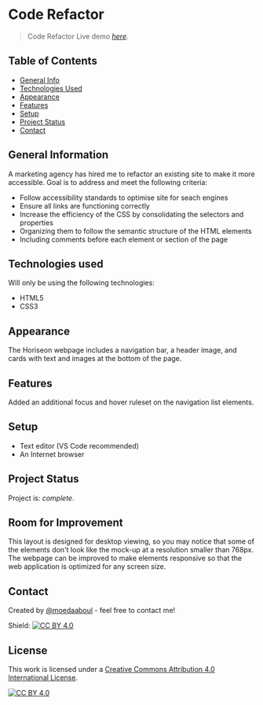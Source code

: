 # Code Refactor
> Code Refactor
> Live demo [_here_](https://moedaaboul.github.io/01_Code_Refactor/). 

## Table of Contents
* [General Info](#general-information)
* [Technologies Used](#technologies-used)
* [Appearance](#appearance)
* [Features](#features)
* [Setup](#setup)
* [Project Status](#features)
* [Contact](#contact)

## General Information
A marketing agency has hired me to refactor an existing site to make it more accessible. Goal is to address and meet the following criteria:

- Follow accessibility standards to optimise site for seach engines
- Ensure all links are functioning correctly
- Increase the efficiency of the CSS by consolidating the selectors and properties
- Organizing them to follow the semantic structure of the HTML elements
- Including comments before each element or section of the page

## Technologies used
Will only be using the following technologies: 

- HTML5
- CSS3

## Appearance
The Horiseon webpage includes a navigation bar, a header image, and cards with text and images at the bottom of the page.


## Features

Added an additional focus and hover ruleset on the navigation list elements.

## Setup
- Text editor (VS Code recommended)
- An Internet browser

## Project Status
Project is: _complete_. 


## Room for Improvement

This layout is designed for desktop viewing, so you may notice that some of the elements don't look like the mock-up at a resolution smaller than 768px. The webpage can be improved to make elements responsive so that the web application is optimized for any screen size.


## Contact
Created by [@moedaaboul](https://github.com/moedaaboul) - feel free to contact me!


Shield: [![CC BY 4.0][cc-by-shield]][cc-by]

## License
This work is licensed under a
[Creative Commons Attribution 4.0 International License][cc-by].

[![CC BY 4.0][cc-by-image]][cc-by]

[cc-by]: http://creativecommons.org/licenses/by/4.0/
[cc-by-image]: https://i.creativecommons.org/l/by/4.0/88x31.png
[cc-by-shield]: https://img.shields.io/badge/License-CC%20BY%204.0-lightgrey.svg


